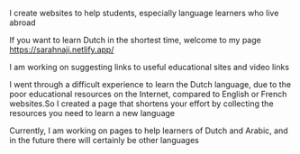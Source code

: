 I create websites to help students, especially language learners
who live abroad

If you want to learn Dutch in the shortest time, welcome to my page https://sarahnaji.netlify.app/

I am working on suggesting links to useful educational sites and video links

I went through a difficult experience to learn the Dutch language, due to the poor educational resources on the Internet, compared to English or French websites.So I created a page that shortens your effort by collecting the resources you need to learn a new language

Currently, I am working on pages to help learners of Dutch and Arabic, and in the future there will certainly be other languages

